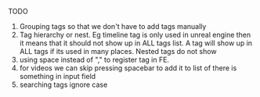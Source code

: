 TODO
1. Grouping tags so that we don't have to add tags manually
2. Tag hierarchy or nest. Eg timeline tag is only used in unreal engine then it means that it should not show up in ALL tags list. A tag will show up in ALL tags if its used in many places. Nested tags do not show
3. using space instead of "," to register tag in FE.
4. for videos we can skip pressing spacebar to add it to list of there is something in input field
5. searching tags ignore case
